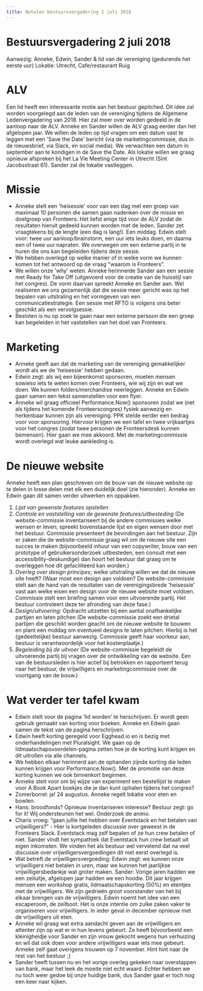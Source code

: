```yaml
---
title: Notulen bestuursvergadering 2 juli 2018
---
```


# Bestuursvergadering 2 juli 2018

Aanwezig: Anneke, Edwin, Sander & lid van de vereniging (gedurende het eerste uur)
Lokatie: Utrecht, Cafe/restaurant Ruig

# ALV

Een lid heeft een interessante motie aan het bestuur gepitched. Dit idee zal worden voorgelegd aan de leden van de vereniging tijdens de Algemene Ledenvergadering van 2018. Hier zal meer over worden gedeeld in de aanloop naar de ALV.
Anneke en Sander willen de ALV graag eerder dan het afgelopen jaar. We willen de leden op tijd vragen om een datum vast te leggen met een 'Save the Date' bericht (via de marketingcommissie, dus in de nieuwsbrief, via Slack, en social media). We verwachten een datum in september aan te kondigen in de Save the Date. Als lokatie willen we graag opnieuw afspreken bij het La Vie Meeting Center in Utrecht (Sint Jacobsstraat 61). Sander zal de lokatie vastleggen.

# Missie

- Anneke stelt een 'heisessie' voor van een dag met een groep van maximaal 10 personen die samen gaan nadenken over de missie en doelgroep van Fronteers. Het liefst enige tijd voor de ALV zodat de resultaten hieruit gedeeld kunnen worden met de leden. Sander zet vraagtekens bij de lengte (een dag is lang!). Een middag. Edwin stelt voor: twee uur aanloop/brainstorm, een uur iets leuks doen, en daarna een of twee uur napraten. We overwegen om een externe partij in te huren die ons kan begeleiden tijdens deze sessie.
- We hebben overlegd op welke manier of in welke vorm we kunnen komen tot het antwoord op de vraag "waarom is Fronteers".
- We willen onze 'why' weten. Anneke herinnerde Sander aan een sessie met Ready for Take Off (uitgevoerd voor de creatie van de huisstijl van het congres). De vorm daarvan spreekt Anneke en Sander aan. Wel realiseren we ons gezamenlijk dat die sessie meer gericht was op het bepalen van uitstraling en het vormgeven van een communicatiestrategie. Een sessie met RFTO is volgens ons beter geschikt als een vervolgsessie.
- Besloten is nu op zoek te gaan naar een externe persoon die een groep kan begeleiden in het vaststellen van het doel van Fronteers.

# Marketing

- Anneke geeft aan dat de marketing van de vereniging gemakkelijker wordt als we de 'heisessie' hebben gedaan.
- Edwin zegt: als wij een bijeenkomst sponsoren, moeten mensen sowieso iets te weten komen over Fronteers, wie wij zijn en wat we doen. We kunnen folders/merchandise neerleggen. Anneke en Edwin gaan samen een tekst samenstellen voor een flyer.
- Anneke wil graag officieel Performance.Now() sponsoren zodat we (net als tijdens het komende Fronteerscongres) fysiek aanwezig en herkenbaar kunnen zijn als vereniging. PPK stelde eerder een bedrag voor voor sponsoring. Hiervoor krijgen we een tafel en twee vrijkaartjes voor het congres (zodat twee personen de Fronteersdesk kunnen bemensen). Hier gaan we mee akkoord. Met de marketingcommissie wordt overlegd wat leuke aankleding is.

# De nieuwe website

Anneke heeft een plan geschreven om de bouw van de nieuwe website op te delen in losse delen met elk een duidelijk doel (zie hieronder). Anneke en Edwin gaan dit samen verder uitwerken en oppakken.

1. _Lijst van gewenste features opstellen_
2. _Controle en vaststelling van de gewenste features/uitbesteding_ (De website-commissie inventariseert bij de andere commissies welke wensen er leven; spreekt bovenstaande lijst en eigen wensen door met het bestuur. Commissie presenteert de bevindingen aan het bestuur. Zijn er zaken die de website-commissie graag wil om de nieuwe site een succes te maken (bijvoorbeeld inhuur van een copywriter, bouw van een prototype of gebruikersonderzoek uitbesteden, een consult met een accessibility-deskundige) dan hoort het bestuur dat graag om te overleggen hoe dit gefaciliteerd kan worden.)
3. _Overleg over design principes_; welke uitstraling willen we dat de nieuwe site heeft? (Waar moet een design aan voldoen? De website-commissie stelt aan de hand van de resultaten van de verenigingsbrede 'heisessie' vast aan welke eisen een design voor de nieuwe website moet voldoen. Commissie stelt een briefing samen voor een uitvoerende partij. Het bestuur controleert deze ter afronding van deze fase.)
4. _Design/uitvoering:_ Opdracht uitzetten bij een aantal onafhankelijke partijen en laten pitchen (De website-commissie zoekt een drietal partijen die geschikt worden geacht om de nieuwe website te bouwen en plant een middag om eventueel designs te laten pitchen. Hierbij is het (gedeeltelijke) bestuur aanwezig. Commissie geeft haar voorkeur aan, bestuur is verantwoordelijk voor het kostenplaatje.)
5. _Begeleiding bij de uitvoer_ (De website-commissie begeleidt de uitvoerende partij bij vragen over de ontwikkeling van de website. Een van de bestuursleden is hier actief bij betrokken en rapporteert terug naar het bestuur, de vrijwilligers en marketingcommissie over de voortgang van de bouw.)

# Wat verder ter tafel kwam

- Edwin stelt voor de pagina ‘lid worden’ te herschrijven. Er wordt geen gebruik gemaakt van korting voor boeken. Anneke en Edwin gaan samen de tekst van de pagina herschrijven.
- Edwin heeft korting geregeld voor Egghead.io en is bezig met onderhandelingen met Pluralsight. We gaan op de lidmaatschapsvoordelen-pagina zetten hoe je de korting kunt krijgen en dit uitrollen via alle channels.
- We hebben elkaar herinnerd aan de ophanden zijnde korting die leden kunnen krijgen voor Performance.Now(). Met de promotie van deze korting kunnen we ook binnenkort beginnen.
- Anneke stelt voor om bij wijze van experiment een bestellijst te maken voor A Book Apart boekjes die je dan kunt ophalen tijdens het congres?
- Zomerborrel: ja! 24 augustus. Anneke regelt lokatie voor eten en bowlen.
- Hans: broodfonds? Opnieuw inventariseren interesse? Bestuur zegt: go for it! Wij ondersteunen het wel. Onderzoek de animo.
- Charis vroeg: “gaan jullie het hebben over Eventstack en het betalen van vrijwilligers?” - Hier is kortgeleden discussie over geweest in de Fronteers Slack. Eventstack mag zelf bepalen of ze hun crew betalen of niet. Sander vindt het sympathiek dat Eventstack hun crew betaalt uit eigen inkomsten. We vinden het als bestuur wel vervelend dat na veel discussie over vrijwilligersvergoedingen dit niet eerst overlegd is.
- Wat betreft de vrijwilligersvergoeding: Edwin zegt: we kunnen onze vrijwilligers niet betalen in uren, maar we kunnen het jaarlijkse vrijwilligersbedankje wat groter maken. Sander: Vorige jaren hadden we een zeiluitje, afgelopen jaar hadden we een hoodie. Dit jaar krijgen mensen een workshop gratis, lidmaatschapskorting (50%) en etentjes met de vrijwilligers. We zijn gedrieën groot voorstander van het bij elkaar brengen van de vrijwilligers. Edwin noemt het idee van een escaperoom, de zeilboot. Het is onze intentie om zulke zaken vaker te organiseren voor vrijwilligers. In ieder geval in december opnieuw met de vrijwilligers uit eten.
- Anneke wil graag wat extra aandacht geven aan de vrijwilligers en attenter zijn op wat er in hun levens gebeurt. Ze heeft bijvoorbeeld een kleinigheidje voor Sander en zijn vrouw gekocht wegens hun verhuizing en wil dat ook doen voor andere vrijwilligers waar iets mee gebeurt. Anneke zelf gaat overigens trouwen op 7 november. Hint hint naar de rest van het bestuur ;)
- Sander heeft tussen nu en het vorige overleg gekeken naar overstappen van bank, maar het leek de moeite niet echt waard. Echter hebben we nu toch weer gedoe bij onze huidige bank, dus Sander gaat er toch nog een keer naar kijken.
